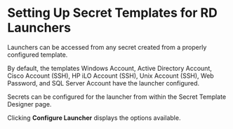 [title]: # (Setting Up Secret Templates for RD Launchers)
[tags]: # (Launcher)
[priority]: # (1000)

# Setting Up Secret Templates for RD Launchers

Launchers can be accessed from any secret created from a properly configured template.

By default, the templates Windows Account, Active Directory Account, Cisco Account (SSH), HP iLO Account (SSH), Unix Account (SSH), Web Password, and SQL Server Account have the launcher configured.

Secrets can be configured for the launcher from within the Secret Template Designer page.

Clicking **Configure Launcher** displays the options available.
